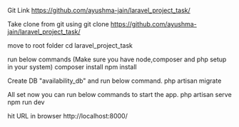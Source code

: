 Git Link
https://github.com/ayushma-jain/laravel_project_task/


Take clone from git using 
git clone https://github.com/ayushma-jain/laravel_project_task/

move to root folder
cd laravel_project_task

run below commands (Make sure you have node,composer and php setup in your system)
composer install
npm install

Create DB "availability_db" and run below command.
php artisan migrate 

All set now you can run below commands to start the app.
php artisan serve
npm run dev

hit URL in browser
http://localhost:8000/